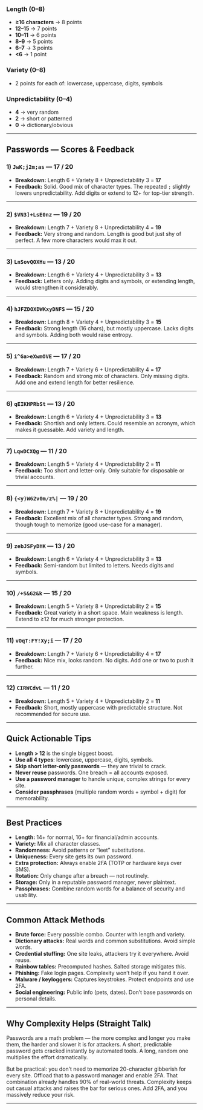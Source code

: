 
### Length (0–8)
- **≥16 characters** → 8 points  
- **12–15** → 7 points  
- **10–11** → 6 points  
- **8–9** → 5 points  
- **6–7** → 3 points  
- **<6** → 1 point  

### Variety (0–8)
- 2 points for each of: lowercase, uppercase, digits, symbols  

### Unpredictability (0–4)
- **4** → very random  
- **2** → short or patterned  
- **0** → dictionary/obvious  

---

## Passwords — Scores & Feedback

### 1) `JwK;j2m;as` — **17 / 20**
- **Breakdown:** Length 6 + Variety 8 + Unpredictability 3 = **17**  
- **Feedback:** Solid. Good mix of character types. The repeated `;` slightly lowers unpredictability. Add digits or extend to 12+ for top-tier strength.

---

### 2) `$VN3]+LsE0nz` — **19 / 20**
- **Breakdown:** Length 7 + Variety 8 + Unpredictability 4 = **19**  
- **Feedback:** Very strong and random. Length is good but just shy of perfect. A few more characters would max it out.

---

### 3) `LnSovQOXHu` — **13 / 20**
- **Breakdown:** Length 6 + Variety 4 + Unpredictability 3 = **13**  
- **Feedback:** Letters only. Adding digits and symbols, or extending length, would strengthen it considerably.

---

### 4) `hJFZDOXDWKxyDNFS` — **15 / 20**
- **Breakdown:** Length 8 + Variety 4 + Unpredictability 3 = **15**  
- **Feedback:** Strong length (16 chars), but mostly uppercase. Lacks digits and symbols. Adding both would raise entropy.

---

### 5) `i^Ga>eXwmOVE` — **17 / 20**
- **Breakdown:** Length 7 + Variety 6 + Unpredictability 4 = **17**  
- **Feedback:** Random and strong mix of characters. Only missing digits. Add one and extend length for better resilience.

---

### 6) `qEIKHPRbSt` — **13 / 20**
- **Breakdown:** Length 6 + Variety 4 + Unpredictability 3 = **13**  
- **Feedback:** Shortish and only letters. Could resemble an acronym, which makes it guessable. Add variety and length.

---

### 7) `LqwDCXQg` — **11 / 20**
- **Breakdown:** Length 5 + Variety 4 + Unpredictability 2 = **11**  
- **Feedback:** Too short and letter-only. Only suitable for disposable or trivial accounts.

---

### 8) `{<y)W62v0m/z%|` — **19 / 20**
- **Breakdown:** Length 7 + Variety 8 + Unpredictability 4 = **19**  
- **Feedback:** Excellent mix of all character types. Strong and random, though tough to memorize (good use-case for a manager).

---

### 9) `zebJSFyDHK` — **13 / 20**
- **Breakdown:** Length 6 + Variety 4 + Unpredictability 3 = **13**  
- **Feedback:** Semi-random but limited to letters. Needs digits and symbols.

---

### 10) `/+S&G2&k` — **15 / 20**
- **Breakdown:** Length 5 + Variety 8 + Unpredictability 2 = **15**  
- **Feedback:** Great variety in a short space. Main weakness is length. Extend to ≥12 for much stronger protection.

---

### 11) `vOqT:FY!Xy;i` — **17 / 20**
- **Breakdown:** Length 7 + Variety 6 + Unpredictability 4 = **17**  
- **Feedback:** Nice mix, looks random. No digits. Add one or two to push it further.

---

### 12) `CIRWCdvL` — **11 / 20**
- **Breakdown:** Length 5 + Variety 4 + Unpredictability 2 = **11**  
- **Feedback:** Short, mostly uppercase with predictable structure. Not recommended for secure use.

---

## Quick Actionable Tips

- **Length > 12** is the single biggest boost.
- **Use all 4 types**: lowercase, uppercase, digits, symbols.
- **Skip short letter-only passwords** — they are trivial to crack.
- **Never reuse** passwords. One breach = all accounts exposed.
- **Use a password manager** to handle unique, complex strings for every site.
- **Consider passphrases** (multiple random words + symbol + digit) for memorability.

---

## Best Practices

- **Length:** 14+ for normal, 16+ for financial/admin accounts.  
- **Variety:** Mix all character classes.  
- **Randomness:** Avoid patterns or “leet” substitutions.  
- **Uniqueness:** Every site gets its own password.  
- **Extra protection:** Always enable 2FA (TOTP or hardware keys over SMS).  
- **Rotation:** Only change after a breach — not routinely.  
- **Storage:** Only in a reputable password manager, never plaintext.  
- **Passphrases:** Combine random words for a balance of security and usability.

---

## Common Attack Methods

- **Brute force:** Every possible combo. Counter with length and variety.  
- **Dictionary attacks:** Real words and common substitutions. Avoid simple words.  
- **Credential stuffing:** One site leaks, attackers try it everywhere. Avoid reuse.  
- **Rainbow tables:** Precomputed hashes. Salted storage mitigates this.  
- **Phishing:** Fake login pages. Complexity won’t help if you hand it over.  
- **Malware / keyloggers:** Captures keystrokes. Protect endpoints and use 2FA.  
- **Social engineering:** Public info (pets, dates). Don’t base passwords on personal details.  

---

## Why Complexity Helps (Straight Talk)

Passwords are a math problem — the more complex and longer you make them, the harder and slower it is for attackers. A short, predictable password gets cracked instantly by automated tools. A long, random one multiplies the effort dramatically.

But be practical: you don’t need to memorize 20-character gibberish for every site. Offload that to a password manager and enable 2FA. That combination already handles 90% of real-world threats. Complexity keeps out casual attacks and raises the bar for serious ones. Add 2FA, and you massively reduce your risk.

---
